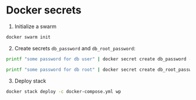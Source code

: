 # Docker secrets

1. Initialize a swarm

```bash
docker swarm init
```

2. Create secrets `db_password` and `db_root_password`:
```bash
printf "some password for db user" | docker secret create db_password -
```
```bash
printf "some password for db root" | docker secret create db_root_password -
```

3. Deploy stack

```bash
docker stack deploy -c docker-compose.yml wp
```